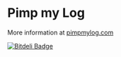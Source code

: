 Pimp my Log 
===========

More information at [pimpmylog.com](http://pimpmylog.com)

[![Bitdeli Badge](https://d2weczhvl823v0.cloudfront.net/potsky/pimpmylog/trend.png)](https://bitdeli.com/free "Bitdeli Badge")
